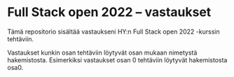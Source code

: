 # Full Stack open 2022 &ndash; vastaukset

Tämä repositorio sisältää vastaukseni HY:n Full Stack open 2022 -kurssin tehtäviin.

Vastaukset kunkin osan tehtäviin löytyvät osan mukaan nimetystä hakemistosta. Esimerkiksi vastaukset osan 0 tehtäviin löytyvät hakemistosta osa0.
